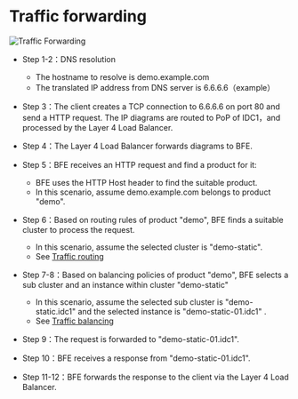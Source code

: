 # Traffic forwarding

![Traffic Forwarding](../../images/traffic-forward.png)

- Step 1-2：DNS resolution
    - The hostname to resolve is demo.example.com
    - The translated IP address from DNS server is 6.6.6.6（example）

- Step 3：The client creates a TCP connection to 6.6.6.6 on port 80 and send a HTTP request. The IP diagrams are routed to PoP of IDC1，and processed by the Layer 4 Load Balancer.

- Step 4：The Layer 4 Load Balancer forwards diagrams to BFE.

- Step 5：BFE receives an HTTP request and find a product for it:
    - BFE uses the HTTP Host header to find the suitable product.
    - In this scenario, assume demo.example.com belongs to product "demo".

- Step 6：Based on routing rules of product "demo", BFE finds a suitable cluster to process the request.
    - In this scenario, assume the selected cluster is "demo-static".
    - See [Traffic routing](route.md)

- Step 7-8：Based on balancing policies of product "demo", BFE selects a sub cluster and an instance within cluster "demo-static"
    - In this scenario, assume the selected sub cluster is "demo-static.idc1" and the selected instance is "demo-static-01.idc1" .
    - See [Traffic balancing](balance.md)

- Step 9：The request is forwarded to "demo-static-01.idc1".

- Step 10：BFE receives a response from "demo-static-01.idc1".

- Step 11-12：BFE forwards the response to the client via the Layer 4 Load Balancer.
